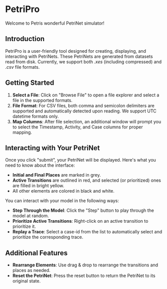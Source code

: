 # PetriPro
Welcome to Petris wonderful PetriNet simulator!

## Introduction
PetriPro is a user-friendly tool designed for creating, displaying, and interacting with PetriNets. These PetriNets are generated from datasets read from disk. Currently, we support both _.xes_ (including compressed) and _.csv_ file formats.

## Getting Started
1. **Select a File**: Click on "Browse File" to open a file explorer and select a file in the supported formats.
2. **File Format**: For CSV files, both comma and semicolon delimiters are supported and automatically detected upon reading. We support UTC datetime formats only.
3. **Map Columns**: After file selection, an additional window will prompt you to select the Timestamp, Activity, and Case columns for proper mapping.

## Interacting with Your PetriNet
Once you click "submit", your PetriNet will be displayed. Here's what you need to know about the interface:
- **Initial and Final Places** are marked in grey.
- **Active Transitions** are outlined in red, and selected (or prioritized) ones are filled in bright yellow.
- All other elements are colored in black and white.

You can interact with your model in the following ways:
- **Step Through the Model**: Click the "Step" button to play through the model at random.
- **Prioritize Active Transitions**: Right-click on an active transition to prioritize it.
- **Replay a Trace**: Select a case-id from the list to automatically select and prioritize the corresponding trace.

## Additional Features
- **Rearrange Elements**: Use drag & drop to rearrange the transitions and places as needed.
- **Reset the PetriNet**: Press the reset button to return the PetriNet to its original state.
